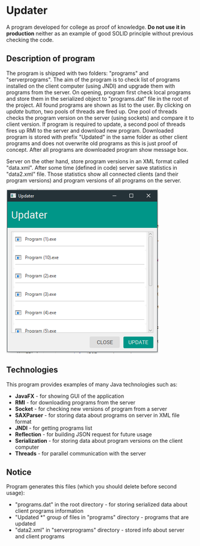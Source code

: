 # Updater

A program developed for college as proof of knowledge. **Do not use it in production** neither as an example of good SOLID principle without previous checking the code.

## Description of program

The program is shipped with two folders: "programs" and "serverprograms". The aim of the program is to check list of programs installed on the client computer (using JNDI) and upgrade them with programs from the server. On opening, program first check local programs and store them in the serialized object to "programs.dat" file in the root of the project. All found programs are shown as list to the user. By clicking on *update* button, two pools of threads are fired up. One pool of threads checks the program version on the server (using sockets) and compare it to client version. If program is required to update, a second pool of threads fires up RMI to the server and download new program. Downloaded program is stored with prefix "Updated" in the same folder as other client programs and does not overwrite old programs as this is just proof of concept. After all programs are downloaded program show message box.

Server on the other hand, store program versions in an XML format called "data.xml". After some time (defined in code) server save statistics in "data2.xml" file. Those statistics show all connected clients (and their program versions) and program versions of all programs on the server.

![alt text](https://github.com/SanjinKurelic/UpdaterJavaFX/blob/master/resources/img.PNG "Program GUI")

## Technologies

This program provides examples of many Java technologies such as:

+ **JavaFX** - for showing GUI of the application
+ **RMI** - for downloading programs from the server
+ **Socket** - for checking new versions of program from a server
+ **SAXParser** - for storing data about programs on server in XML file format
+ **JNDI** - for getting programs list
+ **Reflection** - for building JSON request for future usage
+ **Serialization** - for storing data about program versions on the client computer
+ **Threads** - for parallel communication with the server

## Notice

Program generates this files (which you should delete before second usage):
+ "programs.dat" in the root directory - for storing serialized data about client programs information
+ "Updated \*" group of files in "programs" directory - programs that are updated
+ "data2.xml" in "serverprograms" directory - stored info about server and client programs
